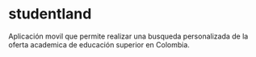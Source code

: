 # studentland

Aplicación movil que permite realizar una busqueda personalizada de la oferta academica de educación superior en Colombia.
